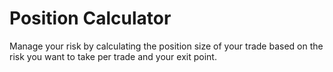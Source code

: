 # Position Calculator

Manage your risk by calculating the position size of your trade based on the risk you want to take per trade and your exit point.